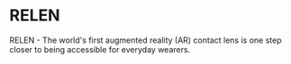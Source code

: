 # RELEN
RELEN -  The world's first augmented reality (AR) contact lens is one step closer to being accessible for everyday wearers.
